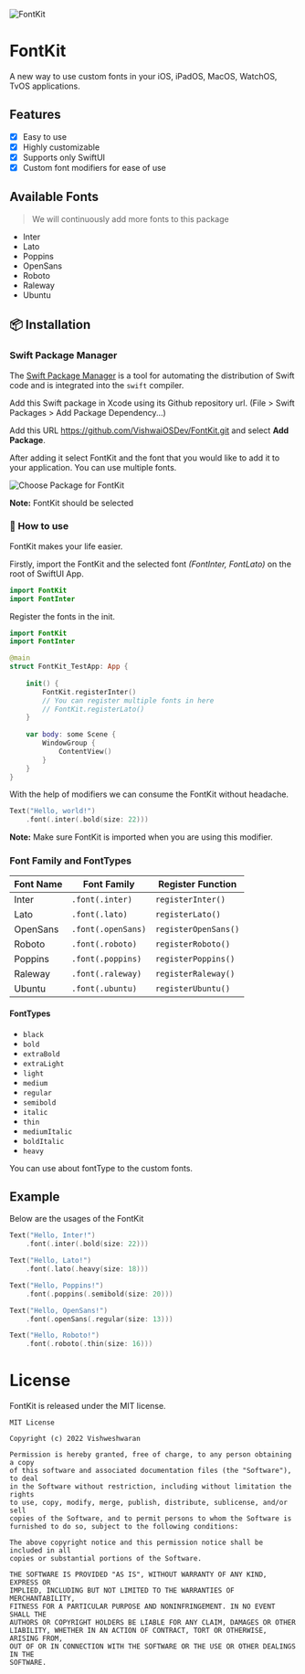 
![FontKit](https://user-images.githubusercontent.com/71421776/179920902-e13126a0-3ad1-483e-a2ac-318a21d45127.png)

# FontKit

A new way to use custom fonts in your iOS, iPadOS, MacOS, WatchOS, TvOS applications.

  

## Features

- [x] Easy to use
- [x] Highly customizable
- [x] Supports only SwiftUI
- [X] Custom font modifiers for ease of use

## Available Fonts

> We will continuously add more fonts to this package

 - Inter
 - Lato
 - Poppins
 - OpenSans
 - Roboto
 - Raleway
 - Ubuntu
  
## 📦 Installation

### Swift Package Manager

The [Swift Package Manager](https://swift.org/package-manager/) is a tool for automating the distribution of Swift code and is integrated into the `swift` compiler.

Add this Swift package in Xcode using its Github repository url. (File > Swift Packages > Add Package Dependency...)

Add this URL https://github.com/VishwaiOSDev/FontKit.git and select **Add Package**.

After adding it select FontKit and the font that you would like to add it to your application. You can use multiple fonts.

![Choose Package for FontKit](https://user-images.githubusercontent.com/71421776/179920955-67bf6bd2-fa16-4fe1-8ff5-e634cc8c1ca7.png)

**Note:** FontKit should be selected 

### 🚀 How to use

FontKit makes your life easier.

Firstly, import the FontKit and the selected font *(FontInter, FontLato)* on the root of SwiftUI App.

```swift
import FontKit
import FontInter
```

Register the fonts in the init.

```swift
import FontKit
import FontInter

@main
struct FontKit_TestApp: App {
    
    init() {
        FontKit.registerInter()
        // You can register multiple fonts in here
        // FontKit.registerLato()
    }
    
    var body: some Scene {
        WindowGroup {
            ContentView()
        }
    }
}
```
With the help of modifiers we can consume the FontKit without headache.
```swift
Text("Hello, world!")
    .font(.inter(.bold(size: 22)))
```

**Note:** Make sure FontKit is imported when you are using this modifier.

###  Font Family and FontTypes
| Font Name | Font Family  | Register Function |
|--|--|--|
| Inter | ```.font(.inter)``` | ```registerInter()```
| Lato | ```.font(.lato)``` | ```registerLato()```
| OpenSans | ```.font(.openSans)```| ```registerOpenSans()```
| Roboto | ```.font(.roboto)``` | ```registerRoboto()```
| Poppins | ```.font(.poppins)``` | ```registerPoppins()```
| Raleway | ```.font(.raleway)``` | ```registerRaleway()```
| Ubuntu | ```.font(.ubuntu)``` | ```registerUbuntu()```


#### FontTypes
- ```black```
- ```bold```
- ```extraBold```
- ```extraLight```
- ```light```
- ```medium```
- ```regular```
- ```semibold```
- ```italic```
- ```thin```
- ```mediumItalic```
- ```boldItalic```
- ```heavy```

You can use about fontType to the custom fonts.

## Example
Below are the usages of the FontKit
```swift
Text("Hello, Inter!")
    .font(.inter(.bold(size: 22)))
```
```swift
Text("Hello, Lato!")
    .font(.lato(.heavy(size: 18)))
```
```swift
Text("Hello, Poppins!")
    .font(.poppins(.semibold(size: 20)))
```
```swift
Text("Hello, OpenSans!")
    .font(.openSans(.regular(size: 13)))
```
```swift
Text("Hello, Roboto!")
    .font(.roboto(.thin(size: 16)))
```

# License
FontKit is released under the MIT license.

```
MIT License

Copyright (c) 2022 Vishweshwaran

Permission is hereby granted, free of charge, to any person obtaining a copy
of this software and associated documentation files (the "Software"), to deal
in the Software without restriction, including without limitation the rights
to use, copy, modify, merge, publish, distribute, sublicense, and/or sell
copies of the Software, and to permit persons to whom the Software is
furnished to do so, subject to the following conditions:

The above copyright notice and this permission notice shall be included in all
copies or substantial portions of the Software.

THE SOFTWARE IS PROVIDED "AS IS", WITHOUT WARRANTY OF ANY KIND, EXPRESS OR
IMPLIED, INCLUDING BUT NOT LIMITED TO THE WARRANTIES OF MERCHANTABILITY,
FITNESS FOR A PARTICULAR PURPOSE AND NONINFRINGEMENT. IN NO EVENT SHALL THE
AUTHORS OR COPYRIGHT HOLDERS BE LIABLE FOR ANY CLAIM, DAMAGES OR OTHER
LIABILITY, WHETHER IN AN ACTION OF CONTRACT, TORT OR OTHERWISE, ARISING FROM,
OUT OF OR IN CONNECTION WITH THE SOFTWARE OR THE USE OR OTHER DEALINGS IN THE
SOFTWARE.
```

